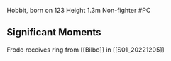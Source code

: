 Hobbit, born on 123
Height 1.3m 
Non-fighter
#PC



## Significant Moments
Frodo receives ring from [[Bilbo]] in [[S01_20221205]]


